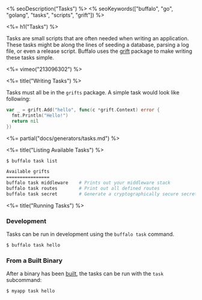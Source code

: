<% seoDescription("Tasks") %>
<% seoKeywords(["buffalo", "go", "golang", "tasks", "scripts", "grift"]) %>

<%= h1("Tasks") %>

Tasks are small scripts that are often needed when writing an application. These tasks might be along the lines of seeding a database, parsing a log file, or even a release script. Buffalo uses the [grift](https://github.com/markbates/grift) package to make writing these tasks simple.

<%= vimeo("213096302") %>

<%= title("Writing Tasks") %>

Tasks must all be in the `grifts` package. A simple task would look like following:

```go
var _ = grift.Add("hello", func(c *grift.Context) error {
  fmt.Println("Hello!")
  return nil
})
```

<%= partial("docs/generators/tasks.md") %>

<%= title("Listing Available Tasks") %>

```bash
$ buffalo task list

Available grifts
================
buffalo task middleware    # Prints out your middleware stack
buffalo task routes        # Print out all defined routes
buffalo task secret        # Generate a cryptographically secure secret key
```

<%= title("Running Tasks") %>

### Development

Tasks can be run in development using the `buffalo task` command.

```bash
$ buffalo task hello
```

### From a Built Binary

After a binary has been [built](/docs/building), the tasks can be run with the `task` subcommand:

```bash
$ myapp task hello
```

